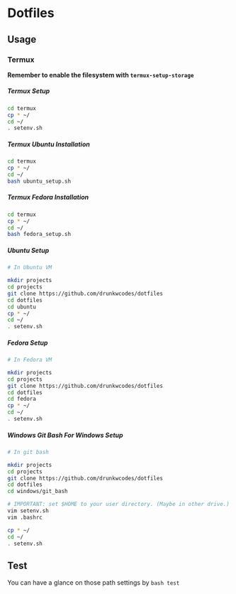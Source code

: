 # Dotfiles

## Usage

### Termux

**Remember to enable the filesystem with `termux-setup-storage`**


##### Termux Setup


```bash
cd termux
cp * ~/
cd ~/
. setenv.sh
```


##### Termux Ubuntu Installation


```bash
cd termux
cp * ~/
cd ~/
bash ubuntu_setup.sh
```


##### Termux Fedora Installation


```bash
cd termux
cp * ~/
cd ~/
bash fedora_setup.sh
```


##### Ubuntu Setup


```bash
# In Ubuntu VM

mkdir projects
cd projects
git clone https://github.com/drunkwcodes/dotfiles
cd dotfiles
cd ubuntu
cp * ~/
cd ~/
. setenv.sh
```


##### Fedora Setup


```bash
# In Fedora VM

mkdir projects
cd projects
git clone https://github.com/drunkwcodes/dotfiles
cd dotfiles
cd fedora
cp * ~/
cd ~/
. setenv.sh
```

##### Windows Git Bash For Windows Setup


```bash
# In git bash

mkdir projects
cd projects
git clone https://github.com/drunkwcodes/dotfiles
cd dotfiles
cd windows/git_bash

# IMPORTANT: set $HOME to your user directory. (Maybe in other drive.)
vim setenv.sh
vim .bashrc

cp * ~/
cd ~/
. setenv.sh
```



## Test

You can have a glance on those path settings by `bash test`
